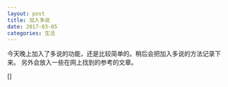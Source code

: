 ```yaml
---
layout: post
title: 加入多说
date: 2017-03-05
categories: 生活
---
```


今天晚上加入了多说的功能，还是比较简单的。稍后会把加入多说的方法记录下来。
另外会放入一些在网上找到的参考的文章。


[]
